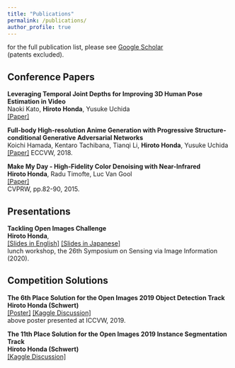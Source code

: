 ```yaml
---
title: "Publications"
permalink: /publications/
author_profile: true
---
```


for the full publication list, please see [Google Scholar](https://scholar.google.com/citations?user=pl6vQGUAAAAJ)  
(patents excluded).

## Conference Papers

<b>Leveraging Temporal Joint Depths for Improving 3D Human Pose Estimation in Video</b>  
Naoki Kato, <b>Hiroto Honda</b>, Yusuke Uchida  
[[Paper]](https://arxiv.org/abs/2011.02172)

<b>Full-body High-resolution Anime Generation with Progressive Structure-conditional Generative Adversarial Networks</b>  
Koichi Hamada, Kentaro Tachibana, Tianqi Li, <b>Hiroto Honda</b>, Yusuke Uchida  
[[Paper]](https://arxiv.org/abs/1809.01890)
ECCVW, 2018.  

<b>Make My Day - High-Fidelity Color Denoising with Near-Infrared</b>  
<b>Hiroto Honda</b>, Radu Timofte, Luc Van Gool  
[[Paper]](http://people.ee.ethz.ch/~timofter/publications/Honda-CVPRW-2015.pdf)  
CVPRW, pp.82-90, 2015.  

## Presentations

<b>Tackling Open Images Challenge</b>  
<b>Hiroto Honda</b>,  
[[Slides in English]](https://www.slideshare.net/HHiroto/tackling-open-images-challenge-235469464)
[[Slides in Japanese]](https://www.slideshare.net/HHiroto/open-images-235464179)  
lunch workshop, the 26th Symposium on Sensing via Image Information (2020). 

## Competition Solutions

<b>The 6th Place Solution for the Open Images 2019 Object Detection Track</b>  
<b>Hiroto Honda (Schwert)</b>  
[[Poster]](../files/schwert_open_images_6th_solution_v1.pdf)
[[Kaggle Discussion]](https://www.kaggle.com/c/open-images-2019-object-detection/discussion/110953)  
above poster presented at ICCVW, 2019.  

<b>The 11th Place Solution for the Open Images 2019 Instance Segmentation Track</b>  
<b>Hiroto Honda (Schwert)</b>  
[[Kaggle Discussion]](https://www.kaggle.com/c/open-images-2019-instance-segmentation/discussion/111351)  
